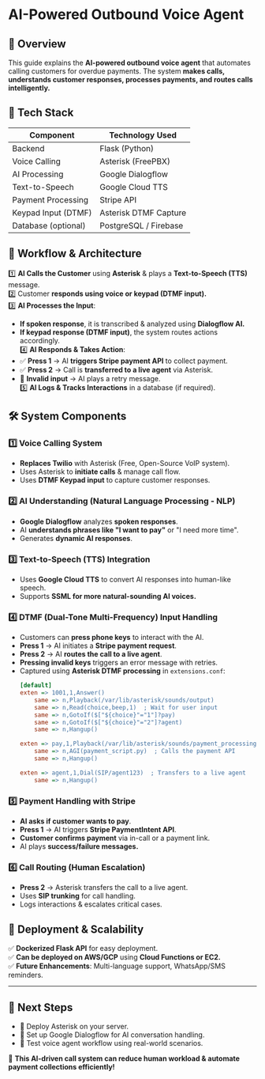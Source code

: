 # AI-Powered Outbound Voice Agent

## 📌 Overview
This guide explains the **AI-powered outbound voice agent** that automates calling customers for overdue payments. The system **makes calls, understands customer responses, processes payments, and routes calls intelligently.**

## 🔧 Tech Stack
| Component        | Technology Used |
|-----------------|----------------|
| Backend        | Flask (Python) |
| Voice Calling  | Asterisk (FreePBX) |
| AI Processing  | Google Dialogflow |
| Text-to-Speech | Google Cloud TTS |
| Payment Processing | Stripe API |
| Keypad Input (DTMF) | Asterisk DTMF Capture |
| Database (optional) | PostgreSQL / Firebase |

## 🎯 Workflow & Architecture

1️⃣ **AI Calls the Customer** using **Asterisk** & plays a **Text-to-Speech (TTS)** message.  
2️⃣ Customer **responds using voice or keypad (DTMF input).**  
3️⃣ **AI Processes the Input**: 
   - **If spoken response**, it is transcribed & analyzed using **Dialogflow AI.**
   - **If keypad response (DTMF input)**, the system routes actions accordingly.  
4️⃣ **AI Responds & Takes Action**:
   - ✅ **Press 1** → AI **triggers Stripe payment API** to collect payment.
   - ✅ **Press 2** → Call is **transferred to a live agent** via Asterisk.
   - 🚨 **Invalid input** → AI plays a retry message.  
5️⃣ **AI Logs & Tracks Interactions** in a database (if required).  

## 🛠 System Components

### 1️⃣ **Voice Calling System**
- **Replaces Twilio** with Asterisk (Free, Open-Source VoIP system).
- Uses Asterisk to **initiate calls** & manage call flow.
- Uses **DTMF Keypad input** to capture customer responses.

### 2️⃣ **AI Understanding (Natural Language Processing - NLP)**
- **Google Dialogflow** analyzes **spoken responses**.
- AI **understands phrases like "I want to pay"** or "I need more time".
- Generates **dynamic AI responses**.

### 3️⃣ **Text-to-Speech (TTS) Integration**
- Uses **Google Cloud TTS** to convert AI responses into human-like speech.
- Supports **SSML for more natural-sounding AI voices.**

### 4️⃣ **DTMF (Dual-Tone Multi-Frequency) Input Handling**
- Customers can **press phone keys** to interact with the AI.
- **Press 1** → AI initiates a **Stripe payment request**.
- **Press 2** → AI **routes the call to a live agent**.
- **Pressing invalid keys** triggers an error message with retries.
- Captured using **Asterisk DTMF processing** in `extensions.conf`:
  ```ini
  [default]
  exten => 1001,1,Answer()
      same => n,Playback(/var/lib/asterisk/sounds/output)
      same => n,Read(choice,beep,1)  ; Wait for user input
      same => n,GotoIf($["${choice}"="1"]?pay)
      same => n,GotoIf($["${choice}"="2"]?agent)
      same => n,Hangup()

  exten => pay,1,Playback(/var/lib/asterisk/sounds/payment_processing)
      same => n,AGI(payment_script.py)  ; Calls the payment API
      same => n,Hangup()

  exten => agent,1,Dial(SIP/agent123)  ; Transfers to a live agent
      same => n,Hangup()
  ```

### 5️⃣ **Payment Handling with Stripe**
- **AI asks if customer wants to pay**.
- **Press 1** → AI triggers **Stripe PaymentIntent API**.
- **Customer confirms payment** via in-call or a payment link.
- AI plays **success/failure messages.**

### 6️⃣ **Call Routing (Human Escalation)**
- **Press 2** → Asterisk transfers the call to a live agent.
- Uses **SIP trunking** for call handling.
- Logs interactions & escalates critical cases.

## 🚀 Deployment & Scalability
✅ **Dockerized Flask API** for easy deployment.  
✅ **Can be deployed on AWS/GCP** using **Cloud Functions or EC2.**  
✅ **Future Enhancements**: Multi-language support, WhatsApp/SMS reminders.

---
## 📌 Next Steps
- 🔹 Deploy Asterisk on your server.
- 🔹 Set up Google Dialogflow for AI conversation handling.
- 🔹 Test voice agent workflow using real-world scenarios.

🚀 **This AI-driven call system can reduce human workload & automate payment collections efficiently!**

